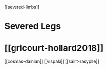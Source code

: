 [[severed-limbs]]
# Severed Legs

# [[gricourt-hollard2018]]

[[cosmas-damian]]
[[vispala]]
[[saint-rasyphe]]